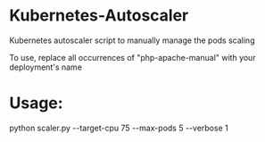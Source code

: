 # Kubernetes-Autoscaler
Kubernetes autoscaler script to manually manage the pods scaling

To use, replace all occurrences of "php-apache-manual" with your deployment's name

# Usage:
python scaler.py --target-cpu 75 --max-pods 5 --verbose 1
